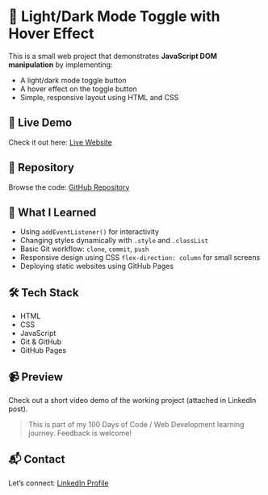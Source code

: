 # 🔁 Light/Dark Mode Toggle with Hover Effect

This is a small web project that demonstrates **JavaScript DOM manipulation** by implementing:
- A light/dark mode toggle button
- A hover effect on the toggle button
- Simple, responsive layout using HTML and CSS

## 🚀 Live Demo
Check it out here: [Live Website](https://niteeshayadav.github.io/DOM-events-practise/)

## 📂 Repository
Browse the code: [GitHub Repository](https://github.com/niteeshayadav/DOM-events-practise.git)

## 🧠 What I Learned
- Using `addEventListener()` for interactivity
- Changing styles dynamically with `.style` and `.classList`
- Basic Git workflow: `clone`, `commit`, `push`
- Responsive design using CSS `flex-direction: column` for small screens
- Deploying static websites using GitHub Pages

## 🛠️ Tech Stack
- HTML
- CSS
- JavaScript
- Git & GitHub
- GitHub Pages

## 📹 Preview
Check out a short video demo of the working project (attached in LinkedIn post).



> This is part of my 100 Days of Code / Web Development learning journey. Feedback is welcome!

## 📬 Contact
Let’s connect: [LinkedIn Profile](https://www.linkedin.com/in/niteeshayadav)

